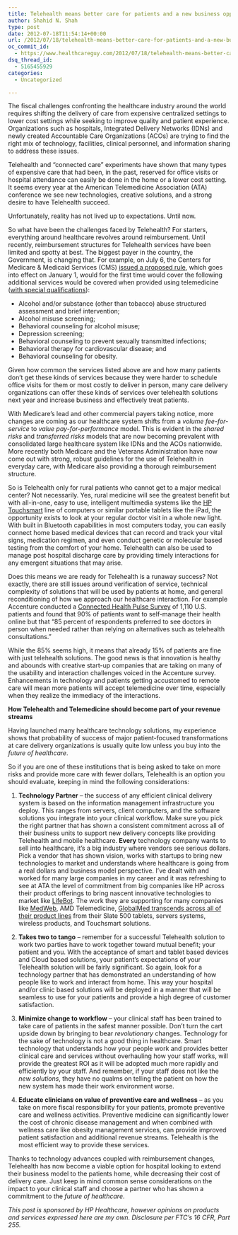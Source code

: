 ```yaml
---
title: Telehealth means better care for patients and a new business opportunity for care delivery organizations
author: Shahid N. Shah
type: post
date: 2012-07-18T11:54:14+00:00
url: /2012/07/18/telehealth-means-better-care-for-patients-and-a-new-business-opportunity-for-care-delivery-organizations/
oc_commit_id:
  - https://www.healthcareguy.com/2012/07/18/telehealth-means-better-care-for-patients-and-a-new-business-opportunity-for-care-delivery-organizations/1478770806
dsq_thread_id:
  - 5165455929
categories:
  - Uncategorized

---
```

The fiscal challenges confronting the healthcare industry around the world requires shifting the delivery of care from expensive centralized settings to lower cost settings while seeking to improve quality and patient experience. Organizations such as hospitals, Integrated Delivery Networks (IDNs) and newly created Accountable Care Organizations (ACOs) are trying to find the right mix of technology, facilities, clinical personnel, and information sharing to address these issues.

Telehealth and “connected care” experiments have shown that many types of expensive care that had been, in the past, reserved for office visits or hospital attendance can easily be done in the home or a lower cost setting. It seems every year at the American Telemedicine Association (ATA) conference we see new technologies, creative solutions, and a strong desire to have Telehealth succeed.

Unfortunately, reality has not lived up to expectations. Until now.

So what have been the challenges faced by Telehealth? For starters, everything around healthcare revolves around reimbursement. Until recently, reimbursement structures for Telehealth services have been limited and spotty at best. The biggest payer in the country, the Government, is changing that. For example, on July 6, the Centers for Medicare & Medicaid Services (CMS) [issued a proposed rule][1], which goes into effect on January 1, would for the first time would cover the following additional services would be covered when provided using telemedicine ([with special qualifications][2]):

  * Alcohol and/or substance (other than tobacco) abuse structured assessment and brief intervention;
  * Alcohol misuse screening;
  * Behavioral counseling for alcohol misuse;
  * Depression screening;
  * Behavioral counseling to prevent sexually transmitted infections;
  * Behavioral therapy for cardiovascular disease; and
  * Behavioral counseling for obesity.

Given how common the services listed above are and how many patients don’t get these kinds of services because they were harder to schedule office visits for them or most costly to deliver in person, many care delivery organizations can offer these kinds of services over telehealth solutions next year and increase business and effectively treat patients.

With Medicare’s lead and other commercial payers taking notice, more changes are coming as our healthcare system shifts from a _volume fee-for-service_ to _value pay-for-performance_ model. This is evident in the _shared risks_ and _transferred risks_ models that are now becoming prevalent with consolidated large healthcare system like IDNs and the ACOs nationwide. More recently both Medicare and the Veterans Administration have now come out with strong, robust guidelines for the use of Telehealth in everyday care, with Medicare also providing a thorough reimbursement structure.

So is Telehealth only for rural patients who cannot get to a major medical center? Not necessarily. Yes, rural medicine will see the greatest benefit but with all-in-one, easy to use, intelligent multimedia systems like the [HP Touchsmart][3] line of computers or similar portable tablets like the iPad, the opportunity exists to look at your regular doctor visit in a whole new light. With built in Bluetooth capabilities in most computers today, you can easily connect home based medical devices that can record and track your vital signs, medication regimen, and even conduct genetic or molecular based testing from the comfort of your home. Telehealth can also be used to manage post hospital discharge care by providing timely interactions for any emergent situations that may arise.

Does this means we are ready for Telehealth is a runaway success? Not exactly, there are still issues around verification of service, technical complexity of solutions that will be used by patients at home, and general reconditioning of how we approach our healthcare interaction. For example Accenture conducted a [Connected Health Pulse Survey][4] of 1,110 U.S. patients and found that 90% of patients want to self-manage their health online but that “85 percent of respondents preferred to see doctors in person when needed rather than relying on alternatives such as telehealth consultations.”

While the 85% seems high, it means that already 15% of patients are fine with just telehealth solutions. The good news is that innovation is healthy and abounds with creative start-up companies that are taking on many of the usability and interaction challenges voiced in the Accenture survey. Enhancements in technology and patients getting accustomed to remote care will mean more patients will accept telemedicine over time, especially when they realize the immediacy of the interactions.

**How Telehealth and Telemedicine should become part of your revenue streams**

Having launched many healthcare technology solutions, my experience shows that probability of success of major patient-focused transformations at care delivery organizations is usually quite low unless you buy into the _future of healthcare_.

So if you are one of these institutions that is being asked to take on more risks and provide more care with fewer dollars, Telehealth is an option you should evaluate, keeping in mind the following considerations:

1. **Technology Partner** – the success of any efficient clinical delivery system is based on the information management infrastructure you deploy. This ranges from servers, client computers, and the software solutions you integrate into your clinical workflow. Make sure you pick the right partner that has shown a consistent commitment across all of their business units to support new delivery concepts like providing Telehealth and mobile healthcare. **Every** technology company wants to sell into healthcare, it’s a big industry where vendors see serious dollars. Pick a vendor that has shown vision, works with startups to bring new technologies to market and understands where healthcare is going from a real dollars and business model perspective. I’ve dealt with and worked for many large companies in my career and it was refreshing to see at ATA the level of commitment from big companies like HP across their product offerings to bring nascent innovative technologies to market like [LifeBot][5]. The work they are supporting for many companies like [MedWeb][6], AMD Telemedicine, [GlobalMed transcends across all of their product lines][7] from their Slate 500 tablets, servers systems, wireless products, and Touchsmart solutions.

2. **Takes two to tango** – remember for a successful Telehealth solution to work two parties have to work together toward mutual benefit; your patient and you. With the acceptance of smart and tablet based devices and Cloud based solutions, your patient’s expectations of your Telehealth solution will be fairly significant. So again, look for a technology partner that has demonstrated an understanding of how people like to work and interact from home. This way your hospital and/or clinic based solutions will be deployed in a manner that will be seamless to use for your patients and provide a high degree of customer satisfaction.

3. **Minimize change to workflow** – your clinical staff has been trained to take care of patients in the safest manner possible. Don’t turn the cart upside down by bringing to bear _revolutionary_ changes. Technology for the sake of technology is not a good thing in healthcare. Smart technology that understands how your people work and provides better clinical care and services without overhauling how your staff works, will provide the greatest ROI as it will be adopted much more rapidly and efficiently by your staff. And remember, if your staff does not like the _new solutions_, they have no qualms on telling the patient on how the new system has made their work environment worse.

4. **Educate clinicians on value of preventive care and wellness** – as you take on more fiscal responsibility for your patients, promote preventive care and wellness activities. Preventive medicine can significantly lower the cost of chronic disease management and when combined with wellness care like obesity management services, can provide improved patient satisfaction and additional revenue streams. Telehealth is the most efficient way to provide these services.

Thanks to technology advances coupled with reimbursement changes, Telehealth has now become a viable option for hospital looking to extend their business model to the patients home, while decreasing their cost of delivery care. Just keep in mind common sense considerations on the impact to your clinical staff and choose a partner who has shown a commitment to the _future of healthcare_.

_This post is sponsored by HP Healthcare, however opinions on products and services expressed here are my own. Disclosure per FTC’s 16 CFR, Part 255._

 [1]: http://www.ofr.gov/OFRUpload/OFRData/2012-16814_PI.pdf
 [2]: http://www.nelsonmullins.com/DocumentDepot/Reference%20-%20CMS%20Proposed%20Rule%20-%20Telemedicine%20Portion%20of%20PFS.pdf
 [3]: http://www.hp.com/united-states/campaigns/touchsmart/index.html
 [4]: http://www.accenture.com/us-en/Pages/insight-ehealth-satisfy-patients-desire-self-service.aspx
 [5]: http://www.youtube.com/watch?v=JpcNOptOAsU&feature=relmfu
 [6]: http://www.medweb.com/
 [7]: http://www.youtube.com/watch?v=Cf3FOtaz92E